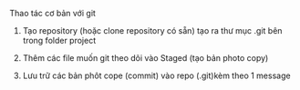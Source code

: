 Thao tác cơ bản với git

1. Tạo repository (hoặc clone repository có sẵn)
tạo ra thư mục .git bên trong folder project


2. Thêm các file muốn git theo dõi vào Staged (tạo bản photo copy)
3. Lưu trữ các bản phôt cope (commit) vào repo (.git)kèm theo 1 message